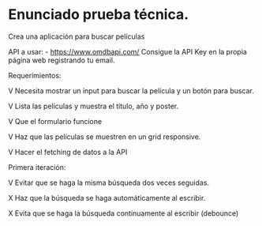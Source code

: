 # Enunciado prueba técnica.

Crea una aplicación para buscar películas

API a usar: - https://www.omdbapi.com/ Consigue la API Key en la propia página web registrando tu email.

Requerimientos:

V Necesita mostrar un input para buscar la película y un botón para buscar.

V Lista las películas y muestra el título, año y poster.

V Que el formulario funcione

V Haz que las películas se muestren en un grid responsive.

V Hacer el fetching de datos a la API

Primera iteración:

V Evitar que se haga la misma búsqueda dos veces seguidas.

X Haz que la búsqueda se haga automáticamente al escribir.

X Evita que se haga la búsqueda continuamente al escribir (debounce)
